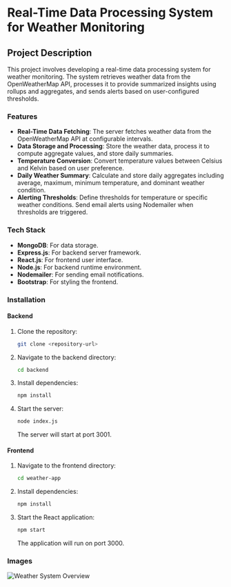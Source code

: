 # Real-Time Data Processing System for Weather Monitoring

## Project Description

This project involves developing a real-time data processing system for weather monitoring. The system retrieves weather data from the OpenWeatherMap API, processes it to provide summarized insights using rollups and aggregates, and sends alerts based on user-configured thresholds.

### Features

- **Real-Time Data Fetching**: The server fetches weather data from the OpenWeatherMap API at configurable intervals.
- **Data Storage and Processing**: Store the weather data, process it to compute aggregate values, and store daily summaries.
- **Temperature Conversion**: Convert temperature values between Celsius and Kelvin based on user preference.
- **Daily Weather Summary**: Calculate and store daily aggregates including average, maximum, minimum temperature, and dominant weather condition.
- **Alerting Thresholds**: Define thresholds for temperature or specific weather conditions. Send email alerts using Nodemailer when thresholds are triggered.

### Tech Stack

- **MongoDB**: For data storage.
- **Express.js**: For backend server framework.
- **React.js**: For frontend user interface.
- **Node.js**: For backend runtime environment.
- **Nodemailer**: For sending email notifications.
- **Bootstrap**: For styling the frontend.

### Installation

#### Backend

1. Clone the repository:
    ```bash
    git clone <repository-url>
    ```
2. Navigate to the backend directory:
    ```bash
    cd backend
    ```
3. Install dependencies:
    ```bash
    npm install
    ```
4. Start the server:
    ```bash
    node index.js
    ```
   The server will start at port 3001.

#### Frontend

1. Navigate to the frontend directory:
    ```bash
    cd weather-app
    ```
2. Install dependencies:
    ```bash
    npm install
    ```
3. Start the React application:
    ```bash
    npm start
    ```
   The application will run on port 3000.

### Images

![Weather System Overview](./images/weather-system-overview.png)
